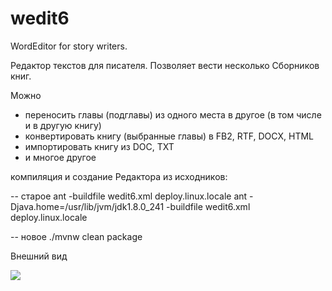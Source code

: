 # wedit6
WordEditor for story writers.

Редактор текстов для писателя.
Позволяет вести несколько Сборников книг.

Можно
- переносить главы (подглавы) из одного места в другое (в том числе и в другую книгу)
- конвертировать книгу (выбранные главы) в FB2, RTF, DOCX, HTML
- импортировать книгу из DOC, TXT
- и многое другое
                                                
компиляция и создание Редактора из исходников:

-- старое
ant -buildfile wedit6.xml deploy.linux.locale
ant -Djava.home=/usr/lib/jvm/jdk1.8.0_241 -buildfile wedit6.xml deploy.linux.locale

-- новое
./mvnw clean package


Внешний вид

![](/home/svj/projects/SVJ/GitHub/wedit6/doc/img/title.png)
